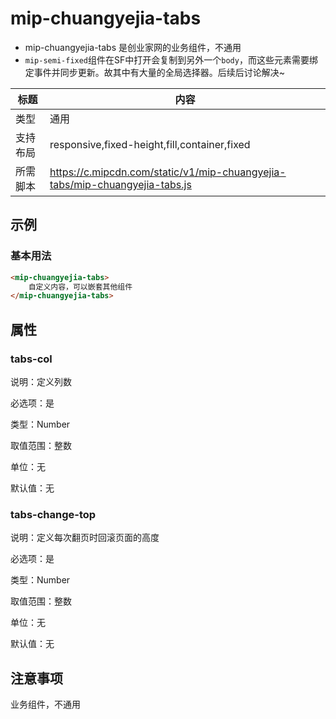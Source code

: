 # mip-chuangyejia-tabs

- mip-chuangyejia-tabs 是创业家网的业务组件，不通用
- `mip-semi-fixed`组件在SF中打开会复制到另外一个`body`，而这些元素需要绑定事件并同步更新。故其中有大量的全局选择器。后续后讨论解决~ 

标题|内容
----|----
类型|通用
支持布局|responsive,fixed-height,fill,container,fixed
所需脚本|https://c.mipcdn.com/static/v1/mip-chuangyejia-tabs/mip-chuangyejia-tabs.js

## 示例

### 基本用法
```html
<mip-chuangyejia-tabs>
    自定义内容，可以嵌套其他组件
</mip-chuangyejia-tabs>
```

## 属性

### tabs-col

说明：定义列数

必选项：是

类型：Number

取值范围：整数

单位：无

默认值：无

### tabs-change-top

说明：定义每次翻页时回滚页面的高度

必选项：是

类型：Number

取值范围：整数

单位：无

默认值：无

## 注意事项

业务组件，不通用

